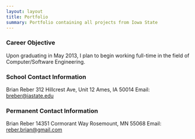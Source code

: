 ```yaml
---
layout: layout
title: Portfolio
summary: Portfolio containing all projects from Iowa State
---
```


### Career Objective

Upon graduating in May 2013, I plan to begin working full-time in the field of Computer/Software Engineering.

### School Contact Information

Brian Reber
312 Hillcrest Ave, Unit 12
Ames, IA 50014
Email: breber@iastate.edu

### Permanent Contact Information

Brian Reber
14351 Cormorant Way
Rosemount, MN 55068
Email: reber.brian@gmail.com

